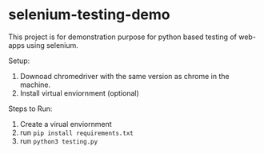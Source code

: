 # selenium-testing-demo
This project is for demonstration purpose for python based testing of web-apps using selenium.

Setup:
1. Downoad chromedriver with the same version as chrome in the machine.
2. Install virtual enviornment (optional)

Steps to Run:
1. Create a virual enviornment
2. run `pip install requirements.txt`
3. run `python3 testing.py`
